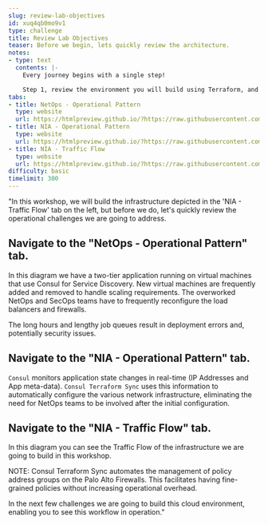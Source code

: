 ```yaml
---
slug: review-lab-objectives
id: xuq4qb0mo9v1
type: challenge
title: Review Lab Objectives
teaser: Before we begin, lets quickly review the architecture.
notes:
- type: text
  contents: |-
    Every journey begins with a single step!

    Step 1, review the environment you will build using Terraform, and manage using Consul Terraform Sync.
tabs:
- title: NetOps - Operational Pattern
  type: website
  url: https://htmlpreview.github.io/?https://raw.githubusercontent.com/hashicorp/field-workshops-consul/master/instruqt-tracks/network-infrastructure-automation/assets/images/1.NIA-Workshop-NetOps.html
- title: NIA - Operational Pattern
  type: website
  url: https://htmlpreview.github.io/?https://raw.githubusercontent.com/hashicorp/field-workshops-consul/master/instruqt-tracks/network-infrastructure-automation/assets/images/1.NIA-Workshop-CTS.html
- title: NIA - Traffic Flow
  type: website
  url: https://htmlpreview.github.io/?https://raw.githubusercontent.com/hashicorp/field-workshops-consul/master/instruqt-tracks/network-infrastructure-automation/assets/images/1.NIA-Workshop-NetOps_Traffic.html
difficulty: basic
timelimit: 300
---
```

"In this workshop, we will build the infrastructure depicted in the 'NIA - Traffic Flow' tab on the left, but before we do, let's quickly review the operational challenges we are going to address.

## Navigate to the "NetOps - Operational Pattern" tab.

In this diagram we have a two-tier application running on virtual machines that use Consul for Service Discovery. New virtual machines are frequently added and removed to handle scaling requirements. The overworked NetOps and SecOps teams have to frequently reconfigure the load balancers and firewalls.

The long hours and lengthy job queues result in deployment errors and, potentially security issues.

## Navigate to the "NIA - Operational Pattern" tab.

`Consul` monitors application state changes in real-time (IP Addresses and App meta-data). `Consul Terraform Sync` uses this information to automatically configure the various network infrastructure, eliminating the need for NetOps teams to be involved after the initial configuration.

## Navigate to the "NIA - Traffic Flow" tab.

In this diagram you can see the Traffic Flow of the infrastructure we are going to build in this workshop.

NOTE: Consul Terraform Sync automates the management of policy address groups on the Palo Alto Firewalls. This facilitates having fine-grained policies without increasing operational overhead.

In the next few challenges we are going to build this cloud environment, enabling you to see this workflow in operation."
